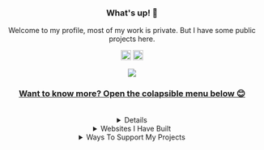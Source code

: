 <div align="center">
  <h3>What's up! 👋</h3>
  <p>Welcome to my profile, most of my work is private. But I have some public projects here.</p>

<p align="center">
<a href="mailto:itsmat32143-github@gmx.com"><img src="https://image.flaticon.com/icons/svg/520/520648.svg" height="20px" width="20px"/></a>
<a href="https://github.com/itsmat32143"><img src="https://img.icons8.com/material-sharp/24/000000/github.png" height="20px" width="20px"/>

<p align = "center">
<img src="https://github-readme-stats.vercel.app/api?username=itsmat32143&show_icons=true"/>

<br>

### Want to know more? Open the colapsible menu below 😊

<br>

<details>
<summary>Projects I've Helped With</summary> <br>
  
[![ReadMe Card](https://github-readme-stats.vercel.app/api/pin/?username=nickspaargaren&repo=no-google)](https://github.com/nickspaargaren/no-google)
[![ReadMe Card](https://github-readme-stats.vercel.app/api/pin/?username=nickspaargaren&repo=no-amazon)](https://github.com/nickspaargaren/no-amazon)
</details>



<details>
<summary>Websites I Have Built</summary> <br>
  
[![ReadMe Card](https://github-readme-stats.vercel.app/api/pin/?username=itsmat32143&repo=Bannedapps.uk)](https://github.com/itsmat32143/Bannedapps.uk)
[![ReadMe Card](https://github-readme-stats.vercel.app/api/pin/?username=itsmat32143&repo=Block)](https://github.com/itsmat32143/Block)
[![ReadMe Card](https://github-readme-stats.vercel.app/api/pin/?username=itsmat32143&repo=Trainingroomni.co.uk)](https://github.com/itsmat32143/Trainingroomni.co.uk)
[![ReadMe Card](https://github-readme-stats.vercel.app/api/pin/?username=itsmat32143&repo=Shop)](https://github.com/itsmat32143/Shop)
[![ReadMe Card](https://github-readme-stats.vercel.app/api/pin/?username=itsmat32143&repo=IPTV)](https://github.com/itsmat32143/IPTV)
</details>



<details>
<summary>Ways To Support My Projects</summary> <br>

[Buy Me A Beer](https://www.buymeacoffee.com/itsmat32143) <br>
[Paypal](https://paypal.com) <br> <br>

[Download Brave](https://laptop-updates.brave.com/download/ITS458) <br>
[Brave Rewards](https://brave.com/tip-with-brave/) <br><br>

Basic Attention Token <br>
0xa537638838a4F220a09e2C666D2d4B8E2EEB7BDd <br>
Please send at least 0.0001 BAT <br><br>

Bitcoin <br>
1EGEucXT1sNQeDCfiFC8pFQ6VUXNZ6pyFy <br>
Please send at least ฿ 0.0001 BTC <br><br>

Dash <br>
XsvhsQSp4EtthxhX1MV5bFM3QgE2TqVWWo <br>
Please send at least 0.0001 DASH <br><br>

Ether <br>
0xa537638838a4F220a09e2C666D2d4B8E2EEB7BDd <br>
Please send at least Ξ 0.0001 ETH <br><br>

Litecoin <br>
LM2qH3hv7Q6bKvsNoCuqudkjuYLayNr6yq <br>
Please send at least Ł 0.0001 LTC <br><br>

Bitcoin Cash <br>
1HTFijbA7iypd3uE4MuGqLYwAEz2JTjRYF <br>
Please send at least 0.0001 BCH <br><br>

Bitcoin Gold <br>
GfxtYsGqXtDvoyAR6oKLnn4iBsaZkDLcZF <br>
Please send at least 0.0001 BTG <br><br>

XRP <br>
rMdG3ju8pgyVh29ELPWaDuA74CpWW6Fxns <br>
1593621033 <br>
Please send at least 0.0001 XRP <br><br>

</details>
















<!--
**itsmat32143/itsmat32143** is a ✨ _special_ ✨ repository because its `README.md` (this file) appears on your GitHub profile.

Here are some ideas to get you started:

- 🔭 I’m currently working on ...
- 🌱 I’m currently learning ...
- 👯 I’m looking to collaborate on ...
- 🤔 I’m looking for help with ...
- 💬 Ask me about ...
- 📫 How to reach me: ... Da phone
- 😄 Pronouns: ...
- ⚡ Fun fact: ...
-->
